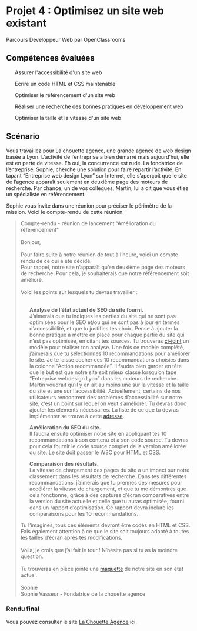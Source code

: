 # Projet 4 : Optimisez un site web existant
Parcours Developpeur Web par OpenClassrooms

## Compétences évaluées
  <ul>Assurer l'accessibilité d'un site web</ul>
  <ul>Ecrire un code HTML et CSS maintenable</ul>
  <ul>Optimiser le référencement d'un site web</ul>
  <ul>Réaliser une recherche des bonnes pratiques en développement web</ul>
  <ul>Optimiser la taille et la vitesse d'un site web</ul>
 
## Scénario
<p>Vous travaillez pour La chouette agence, une grande agence de web design basée à Lyon. L’activité de l’entreprise a bien démarré mais aujourd’hui, elle est en perte de vitesse. 
Eh oui, la concurrence est rude. La fondatrice de l’entreprise, Sophie, cherche une solution pour faire repartir l’activité. En tapant “Entreprise web design Lyon” sur Internet, 
elle s’aperçoit que le site de l’agence apparaît seulement en deuxième page des moteurs de recherche. Par chance, un de vos collègues, Martin, lui a dit que vous étiez un 
spécialiste en référencement.</p>
<p>Sophie vous invite dans une réunion pour préciser le périmètre de la mission. Voici le compte-rendu de cette réunion.</p>

<blockquote>Compte-rendu - réunion de lancement “Amélioration du référencement"<br /><br />
Bonjour,<br /><br />
Pour faire suite à notre réunion de tout à l’heure, voici un compte-rendu de ce qui a été décidé.<br />
Pour rappel, notre site n’apparaît qu’en deuxième page des moteurs de recherche. Pour cela, je souhaiterais que notre référencement soit amélioré.<br /><br />
Voici les points sur lesquels tu devras travailler :<br /><br />
<ul><strong>Analyse de l’état actuel de SEO du site fourni.</strong><br /> 
J’aimerais que tu indiques les parties du site qui ne sont pas optimisées pour le SEO et/ou qui ne sont pas à jour en termes d’accessibilité, et que tu justifies tes choix. 
Pense à ajouter la bonne pratique à mettre en place pour chaque partie du site qui n’est pas optimisée, en citant tes sources. Tu trouveras <a href="https://s3-eu-west-1.amazonaws.com/course.oc-static.com/projects/DW_P4/Mode%CC%80le-audit-SEO.xlsx">ci-joint</a> un modèle pour réaliser ton 
analyse. Une fois ce modèle complété, j’aimerais que tu sélectionnes 10 recommandations pour améliorer le site. Je te laisse cocher ces 10 recommandations choisies dans la colonne 
“Action recommandée”. Il faudra bien garder en tête que le but est que notre site soit mieux classé lorsqu’on tape “Entreprise webdesign Lyon” dans les moteurs de recherche. 
Martin voudrait qu’il y en ait au moins une sur la vitesse et la taille du site et une sur l’accessibilité. Actuellement, certains de nos utilisateurs rencontrent des problèmes 
d’accessibilité sur notre site, c’est un point sur lequel on veut s’améliorer. Tu devras donc ajouter les éléments nécessaires. La liste de ce que tu devras implémenter se trouve 
à cette <a href="https://developer.mozilla.org/fr/docs/Accessibilit%C3%A9/Checklist_accessibilite_mobile">adresse</a>.</ul>
<ul><strong>Amélioration du SEO du site.</strong><br /> Il faudra ensuite optimiser notre site en appliquant tes 10 recommandations à son contenu et à son code source. 
Tu devras pour cela fournir le code source complet de la version améliorée du site. Le site doit passer le W3C pour HTML et CSS.</ul>
<ul><strong>Comparaison des résultats.</strong><br /> La vitesse de chargement des pages du site a un impact sur notre classement dans les résultats de recherche. Dans tes différentes recommandations, 
j’aimerais que tu prennes des mesures pour accélérer la vitesse de chargement, et que tu me démontres que cela fonctionne, grâce à des captures d’écran comparatives entre la 
version du site actuelle et celle que tu auras optimisée, fourni dans un rapport d’optimisation. Ce rapport devra inclure les comparaisons pour les 10 recommandations.</ul>
Tu l’imagines, tous ces éléments devront être codés en HTML et CSS. Fais également attention à ce que le site soit toujours adapté à toutes les tailles d’écran après tes modifications.<br /><br />
Voilà, je crois que j’ai fait le tour ! N’hésite pas si tu as la moindre question.<br /><br />
Tu trouveras en pièce jointe une <a href="https://s3-eu-west-1.amazonaws.com/course.oc-static.com/projects/GEN_integrateur_web_P4/Starting+website.zip">maquette</a> 
de notre site en son état actuel.<br /><br />
Sophie<br />
Sophie Vasseur - Fondatrice de la chouette agence</blockquote>

### Rendu final
Vous pouvez consulter le site <a href="https://coleenep.github.io/ColeenePoudevigne_P4_19-04-2021/">La Chouette Agence</a> ici.
